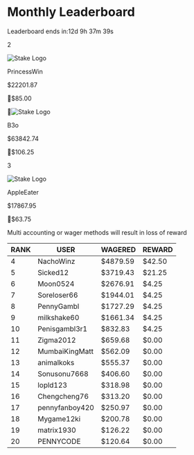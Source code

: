 # Monthly Leaderboard

Leaderboard ends in:12d 9h 37m 39s

2

![Stake Logo](https://pennypts.com/leaderboard/images/stake.webp)

PrincessWin

$22201.87

🎁$85.00

👑![Stake Logo](https://pennypts.com/leaderboard/images/stake.webp)

B3o

$63842.74

🎁$106.25

3

![Stake Logo](https://pennypts.com/leaderboard/images/stake.webp)

AppleEater

$17867.95

🎁$63.75

Multi accounting or wager methods will result in loss of reward


| RANK | USER | WAGERED | REWARD |
| --- | --- | --- | --- |
| 4 | NachoWinz | $4879.59 | $42.50 |
| 5 | Sicked12 | $3719.43 | $21.25 |
| 6 | Moon0524 | $2676.91 | $4.25 |
| 7 | Soreloser66 | $1944.01 | $4.25 |
| 8 | PennyGambl | $1727.29 | $4.25 |
| 9 | milkshake60 | $1661.34 | $4.25 |
| 10 | Penisgambl3r1 | $832.83 | $4.25 |
| 11 | Zigma2012 | $659.68 | $0.00 |
| 12 | MumbaiKingMatt | $562.09 | $0.00 |
| 13 | animalkoks | $555.37 | $0.00 |
| 14 | Sonusonu7668 | $406.60 | $0.00 |
| 15 | lopld123 | $318.98 | $0.00 |
| 16 | Chengcheng76 | $313.20 | $0.00 |
| 17 | pennyfanboy420 | $250.97 | $0.00 |
| 18 | Mygame12ki | $200.78 | $0.00 |
| 19 | matrix1930 | $126.22 | $0.00 |
| 20 | PENNYCODE | $120.64 | $0.00 |